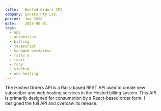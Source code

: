 ```yaml
---
title:   Hosted Orders API
company: Envato Pty Ltd.
period:  Jun 2018
date:    2018-06-01
tags:
  - api
  - automation
  - billing
  - javascript
  - managed wordpress
  - rails 5
  - react
  - ruby
  - sidekiq
  - web hosting
---
```


The Hosted Orders API is a Rails-based REST API used to create new subscriber
and web hosting services in the Hosted billing system. This API is primarily
designed for consumption by a React-based order form. I designed the full API
and oversaw its release.

<!--
**Biggest Challenge:** 

**Biggest Triumph:**
-->
